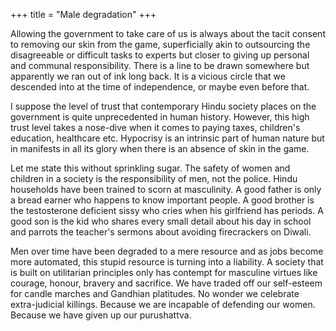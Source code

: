 +++
title = "Male degradation"
+++

Allowing the government to take care of us is always about the tacit consent to removing our skin from the game, superficially akin to outsourcing the disagreeable or difficult tasks to experts but closer to giving up personal and communal responsibility. There is a line to be drawn somewhere but apparently we ran out of ink long back. It is a vicious circle that we descended into at the time of independence, or maybe even before that.

I suppose the level of trust that contemporary Hindu society places on the government is quite unprecedented in human history. However, this high trust level takes a nose-dive when it comes to paying taxes, children's education, healthcare etc. Hypocrisy is an intrinsic part of human nature but in manifests in all its glory when there is an absence of skin in the game.

Let me state this without sprinkling sugar. The safety of women and children in a society is the responsibility of men, not the police. Hindu households have been trained to scorn at masculinity. A good father is only a bread earner who happens to know important people. A good brother is the testosterone deficient sissy who cries when his girlfriend has periods. A good son is the kid who shares every small detail about his day in school and parrots the teacher's sermons about avoiding firecrackers on Diwali.

Men over time have been degraded to a mere resource and as jobs become more automated, this stupid resource is turning into a liability. A society that is built on utilitarian principles only has contempt for masculine virtues like courage, honour, bravery and sacrifice. We have traded off our self-esteem for candle marches and Gandhian platitudes. No wonder we celebrate extra-judicial killings. Because we are incapable of defending our women. Because we have given up our purushattva.